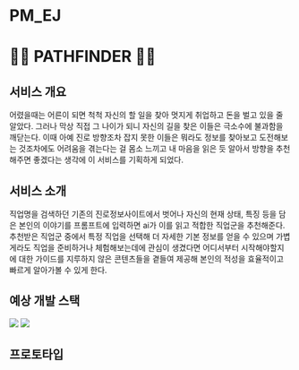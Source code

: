 # PM_EJ
# 🕵🏻 PATHFINDER 🕵🏻
## 서비스 개요
어렸을때는 어른이 되면 척척 자신의 할 일을 찾아 멋지게 취업하고 돈을 벌고 있을 줄 알았다. 
그러나 막상 직접 그 나이가 되니 자신의 길을 찾은 이들은 극소수에 불과함을 깨닫는다. 
이때 아예 진로 방향조차 잡지 못한 이들은 뭐라도 정보를 찾아보고 도전해보는 것조차에도 어려움을 겪는다는 걸 몸소 느끼고 내 마음을 읽은 듯 알아서 방향을 추천해주면 좋겠다는 생각에 이 서비스를 기획하게 되었다. 
## 서비스 소개
직업명을 검색하던 기존의 진로정보사이트에서 벗어나 자신의 현재 상태, 특징 등을 담은 본인의 이야기를 프롬프트에 입력하면 ai가 이를 읽고 적합한 직업군을 추천해준다. 추천받은 직업군 중에서 특정 직업을 선택해 더 자세한 기본 정보를 얻을 수 있으며 
가볍게라도 직업을 준비하거나 체험해보는데에 관심이 생겼다면 어디서부터 시작해야할지에 대한 가이드를 지루하지 않은 콘텐츠들을 곁들여 제공해 본인의 적성을 효율적이고 빠르게 알아가볼 수 있게 한다.
## 예상 개발 스택
<img src="https://img.shields.io/badge/figma-F24E1E"> <img src="https://img.shields.io/badge/python-3776AB">
## 프로토타입

